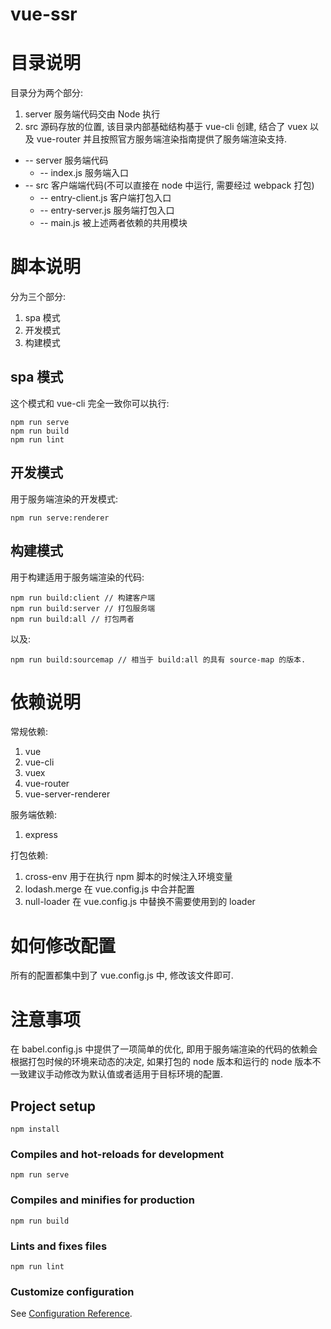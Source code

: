# vue-ssr

# 目录说明

目录分为两个部分:
1. server 服务端代码交由 Node 执行
2. src 源码存放的位置, 该目录内部基础结构基于 vue-cli 创建, 结合了 vuex 以及 vue-router 并且按照官方服务端渲染指南提供了服务端渲染支持.

+ -- server 服务端代码
  + -- index.js 服务端入口
+ -- src 客户端端代码(不可以直接在 node 中运行, 需要经过 webpack 打包)
  + -- entry-client.js 客户端打包入口
  + -- entry-server.js 服务端打包入口
  + -- main.js 被上述两者依赖的共用模块

# 脚本说明

分为三个部分:
1. spa 模式
2. 开发模式
3. 构建模式

## spa 模式

这个模式和 vue-cli 完全一致你可以执行:
```
npm run serve
npm run build
npm run lint
```

## 开发模式

用于服务端渲染的开发模式:
```
npm run serve:renderer
```

## 构建模式

用于构建适用于服务端渲染的代码:
```
npm run build:client // 构建客户端
npm run build:server // 打包服务端
npm run build:all // 打包两者
```
以及:
```
npm run build:sourcemap // 相当于 build:all 的具有 source-map 的版本.
```

# 依赖说明

常规依赖:
1. vue
2. vue-cli
3. vuex
4. vue-router
5. vue-server-renderer

服务端依赖:
1. express

打包依赖:
1. cross-env 用于在执行 npm 脚本的时候注入环境变量
2. lodash.merge 在 vue.config.js 中合并配置
3. null-loader 在 vue.config.js 中替换不需要使用到的 loader

# 如何修改配置

所有的配置都集中到了 vue.config.js 中, 修改该文件即可.

# 注意事项
在 babel.config.js 中提供了一项简单的优化, 即用于服务端渲染的代码的依赖会根据打包时候的环境来动态的决定, 如果打包的 node 版本和运行的 node 版本不一致建议手动修改为默认值或者适用于目标环境的配置.


## Project setup
```
npm install
```

### Compiles and hot-reloads for development
```
npm run serve
```

### Compiles and minifies for production
```
npm run build
```

### Lints and fixes files
```
npm run lint
```

### Customize configuration
See [Configuration Reference](https://cli.vuejs.org/config/).

